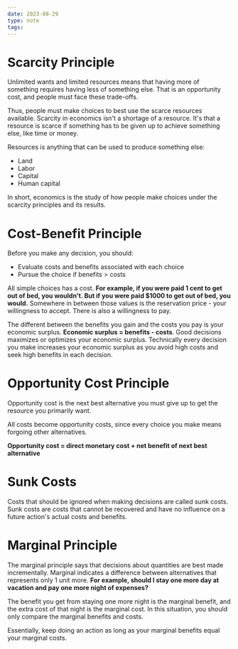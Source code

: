 ```yaml
---
date: 2023-08-29
type: note
tags: 
---
```


# Scarcity Principle
Unlimited wants and limited resources means that having more of something requires having less of something else. That is an opportunity cost, and people must face these trade-offs.

Thus, people must make choices to best use the scarce resources available. Scarcity in economics isn't a shortage of a resource. It's that a resource is scarce if something has to be given up to achieve something else, like time or money.

Resources is anything that can be used to produce something else:
- Land
- Labor
- Capital
- Human capital

In short, economics is the study of how people make choices under the scarcity principles and its results.

# Cost-Benefit Principle
Before you make any decision, you should:
- Evaluate costs and benefits associated with each choice
- Pursue the choice if benefits > costs

All simple choices has a cost. **For example, if you were paid 1 cent to get out of bed, you wouldn't. But if you were paid $1000 to get out of bed, you would.** Somewhere in between those values is the reservation price - your willingness to accept. There is also a willingness to pay.

The different between the benefits you gain and the costs you pay is your economic surplus. **Economic surplus = benefits - costs**. Good decisions maximizes or optimizes your economic surplus. Technically every decision you make increases your economic surplus as you avoid high costs and seek high benefits in each decision.

# Opportunity Cost Principle
Opportunity cost is the next best alternative you must give up to get the resource you primarily want.

All costs become opportunity costs, since every choice you make means forgoing other alternatives.

**Opportunity cost = direct monetary cost + net benefit of next best alternative**

# Sunk Costs
Costs that should be ignored when making decisions are called sunk costs. Sunk costs are costs that cannot be recovered and have no influence on a future action's actual costs and benefits.

# Marginal Principle
The marginal principle says that decisions about quantities are best made incrementally. Marginal indicates a difference between alternatives that represents only 1 unit more. **For example, should I stay one more day at vacation and pay one more night of expenses?**

The benefit you get from staying one more night is the marginal benefit, and the extra cost of that night is the marginal cost. In this situation, you should only compare the marginal benefits and costs.

Essentially, keep doing an action as long as your marginal benefits equal your marginal costs.